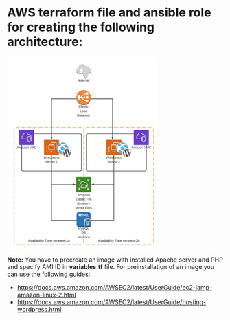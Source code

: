# AWS terraform file and ansible role for creating the following architecture:  
<img src="./Architecture.PNG" width="350" height="446">

**Note:** You have to precreate an image with installed Apache server and PHP and specify AMI ID in **variables.tf** file. For preinstallation of an image you can use the following guides:  
- https://docs.aws.amazon.com/AWSEC2/latest/UserGuide/ec2-lamp-amazon-linux-2.html
- https://docs.aws.amazon.com/AWSEC2/latest/UserGuide/hosting-wordpress.html
